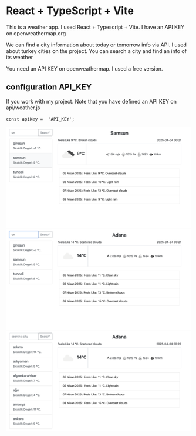 # React + TypeScript + Vite

This is a weather app. I used React + Typescript + Vite. I have an API KEY on openweathermap.org

We can find a city information about today or tomorrow info via API. I used about turkey cities on the project. You can search a city and find an info of its weather

You need an API KEY on openweathermap. I used a free version.

## configuration API_KEY

If you work with my project. Note that you have defined an API KEY on api/weather.js

```
const apiKey =  'API_KEY';
```

![My project Snippets](https://github.com/caneraslan/WeatherAPI/blob/main/snip1.png)
![My project Snippets](https://github.com/caneraslan/WeatherAPI/blob/main/snip2.png)
![My project Snippets](https://github.com/caneraslan/WeatherAPI/blob/main/snip3.png)

